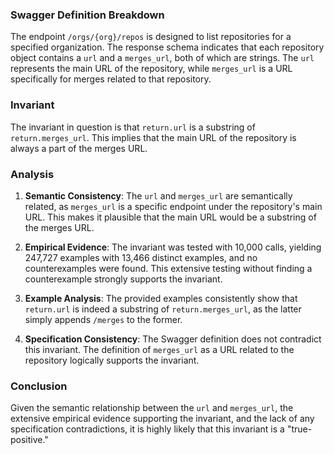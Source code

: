 ### Swagger Definition Breakdown
The endpoint `/orgs/{org}/repos` is designed to list repositories for a specified organization. The response schema indicates that each repository object contains a `url` and a `merges_url`, both of which are strings. The `url` represents the main URL of the repository, while `merges_url` is a URL specifically for merges related to that repository.

### Invariant
The invariant in question is that `return.url` is a substring of `return.merges_url`. This implies that the main URL of the repository is always a part of the merges URL.

### Analysis
1. **Semantic Consistency**: The `url` and `merges_url` are semantically related, as `merges_url` is a specific endpoint under the repository's main URL. This makes it plausible that the main URL would be a substring of the merges URL.

2. **Empirical Evidence**: The invariant was tested with 10,000 calls, yielding 247,727 examples with 13,466 distinct examples, and no counterexamples were found. This extensive testing without finding a counterexample strongly supports the invariant.

3. **Example Analysis**: The provided examples consistently show that `return.url` is indeed a substring of `return.merges_url`, as the latter simply appends `/merges` to the former.

4. **Specification Consistency**: The Swagger definition does not contradict this invariant. The definition of `merges_url` as a URL related to the repository logically supports the invariant.

### Conclusion
Given the semantic relationship between the `url` and `merges_url`, the extensive empirical evidence supporting the invariant, and the lack of any specification contradictions, it is highly likely that this invariant is a "true-positive."
